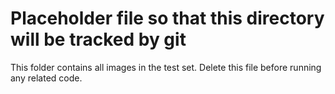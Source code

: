 # Placeholder file so that this directory will be tracked by git
This folder contains all images in the test set.
Delete this file before running any related code.